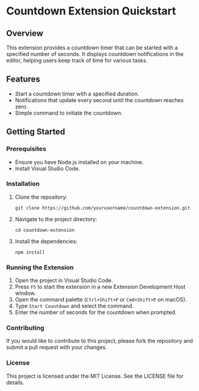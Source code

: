 # Countdown Extension Quickstart

## Overview

This extension provides a countdown timer that can be started with a specified number of seconds. It displays countdown notifications in the editor, helping users keep track of time for various tasks.

## Features

- Start a countdown timer with a specified duration.
- Notifications that update every second until the countdown reaches zero.
- Simple command to initiate the countdown.

## Getting Started

### Prerequisites

- Ensure you have Node.js installed on your machine.
- Install Visual Studio Code.

### Installation

1. Clone the repository:
   ```
   git clone https://github.com/yourusername/countdown-extension.git
   ```
2. Navigate to the project directory:
   ```
   cd countdown-extension
   ```
3. Install the dependencies:
   ```
   npm install
   ```

### Running the Extension

1. Open the project in Visual Studio Code.
2. Press `F5` to start the extension in a new Extension Development Host window.
3. Open the command palette (`Ctrl+Shift+P` or `Cmd+Shift+P` on macOS).
4. Type `Start Countdown` and select the command.
5. Enter the number of seconds for the countdown when prompted.

### Contributing

If you would like to contribute to this project, please fork the repository and submit a pull request with your changes.

### License

This project is licensed under the MIT License. See the LICENSE file for details.
